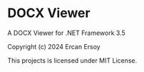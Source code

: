# DOCX Viewer

A DOCX Viewer for .NET Framework 3.5

Copyright (c) 2024 Ercan Ersoy

This projects is licensed under MIT License.
